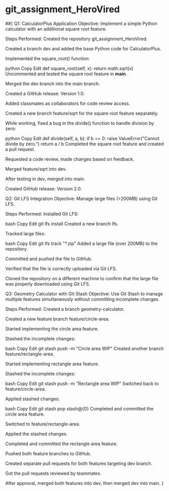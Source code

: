 # git_assignment_HeroVired
##{
Q1: CalculatorPlus Application
Objective: Implement a simple Python calculator with an additional square root feature.

Steps Performed:
Created the repository git_assignment_HeroVired.

Created a branch dev and added the base Python code for CalculatorPlus.

Implemented the square_root() function:

python
Copy
Edit
def square_root(self, x):
    return math.sqrt(x)
Uncommented and tested the square root feature in __main__.

Merged the dev branch into the main branch.

Created a GitHub release: Version 1.0.

Added classmates as collaborators for code review access.

Created a new branch feature/sqrt for the square root feature separately.

While working, fixed a bug in the divide() function to handle division by zero:

python
Copy
Edit
def divide(self, a, b):
    if b == 0:
        raise ValueError("Cannot divide by zero.")
    return a / b
Completed the square root feature and created a pull request.

Requested a code review, made changes based on feedback.

Merged feature/sqrt into dev.

After testing in dev, merged into main.

Created GitHub release: Version 2.0.

Q2: Git LFS Integration
Objective: Manage large files (>200MB) using Git LFS.

Steps Performed:
Installed Git LFS:

bash
Copy
Edit
git lfs install
Created a new branch lfs.

Tracked large files:

bash
Copy
Edit
git lfs track "*.zip"
Added a large file (over 200MB) to the repository.

Committed and pushed the file to GitHub.

Verified that the file is correctly uploaded via Git LFS.

Cloned the repository on a different machine to confirm that the large file was properly downloaded using Git LFS.

Q3: Geometry Calculator with Git Stash
Objective: Use Git Stash to manage multiple features simultaneously without committing incomplete changes.

Steps Performed:
Created a branch geometry-calculator.

Created a new feature branch feature/circle-area.

Started implementing the circle area feature.

Stashed the incomplete changes:

bash
Copy
Edit
git stash push -m "Circle area WIP"
Created another branch feature/rectangle-area.

Started implementing rectangle area feature.

Stashed the incomplete changes:

bash
Copy
Edit
git stash push -m "Rectangle area WIP"
Switched back to feature/circle-area.

Applied stashed changes:

bash
Copy
Edit
git stash pop stash@{0}
Completed and committed the circle area feature.

Switched to feature/rectangle-area.

Applied the stashed changes.

Completed and committed the rectangle area feature.

Pushed both feature branches to GitHub.

Created separate pull requests for both features targeting dev branch.

Got the pull requests reviewed by teammates.

After approval, merged both features into dev, then merged dev into main.
}
